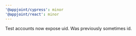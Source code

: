 ```yaml
---
'@appjoint/cypress': minor
'@appjoint/react': minor
---
```


Test accounts now expose uid. Was previously sometimes id.
